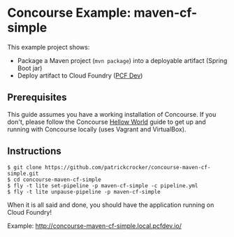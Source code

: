 # Concourse Example: maven-cf-simple

This example project shows:
- Package a Maven project (`mvn package`) into a deployable artifact (Spring Boot jar)
- Deploy artifact to Cloud Foundry ([PCF Dev](http://pivotal.io/pcf-dev))

## Prerequisites

This guide assumes you have a working installation of Concourse.  If you don't, please
follow the Concourse [Hellow World](http://concourse.ci/hello-world.html) guide to get
up and running with Concourse locally (uses Vagrant and VirtualBox).

## Instructions

```
$ git clone https://github.com/patrickcrocker/concourse-maven-cf-simple.git
$ cd concourse-maven-cf-simple
$ fly -t lite set-pipeline -p maven-cf-simple -c pipeline.yml
$ fly -t lite unpause-pipeline -p maven-cf-simple
```
When it is all said and done, you should have the application running on Cloud Foundry!

Example: http://concourse-maven-cf-simple.local.pcfdev.io/   

